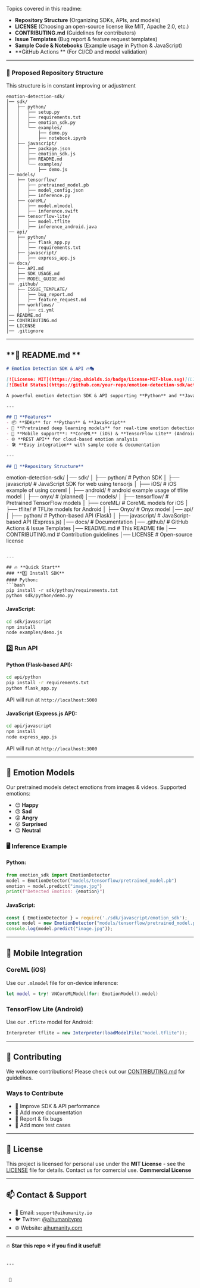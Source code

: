 Topics covered in this readme:  

- **Repository Structure** (Organizing SDKs, APIs, and models)  
- **LICENSE** (Choosing an open-source license like MIT, Apache 2.0, etc.)  
- **CONTRIBUTING.md** (Guidelines for contributors)  
- **Issue Templates** (Bug report & feature request templates)  
- **Sample Code & Notebooks** (Example usage in Python & JavaScript)  
- **GitHub Actions ** (For CI/CD and model validation)  

---

### **📁 Proposed Repository Structure**
This structure is in constant improving or adjustment
```
emotion-detection-sdk/
│── sdk/
│   ├── python/
│   │   ├── setup.py
│   │   ├── requirements.txt
│   │   ├── emotion_sdk.py
│   │   └── examples/
│   │       ├── demo.py
│   │       ├── notebook.ipynb
│   ├── javascript/
│   │   ├── package.json
│   │   ├── emotion_sdk.js
│   │   ├── README.md
│   │   └── examples/
│   │       ├── demo.js
│── models/
│   ├── tensorflow/
│   │   ├── pretrained_model.pb
│   │   ├── model_config.json
│   │   ├── inference.py
│   ├── coreML/
│   │   ├── model.mlmodel
│   │   ├── inference.swift
│   ├── tensorflow-lite/
│   │   ├── model.tflite
│   │   ├── inference_android.java
│── api/
│   ├── python/
│   │   ├── flask_app.py
│   │   ├── requirements.txt
│   ├── javascript/
│   │   ├── express_app.js
│── docs/
│   ├── API.md
│   ├── SDK_USAGE.md
│   ├── MODEL_GUIDE.md
│── .github/
│   ├── ISSUE_TEMPLATE/
│   │   ├── bug_report.md
│   │   ├── feature_request.md
│   ├── workflows/
│   │   ├── ci.yml
│── README.md
│── CONTRIBUTING.md
│── LICENSE
│── .gitignore
```
---

## **📜 README.md **


```md
# Emotion Detection SDK & API 🔥🎭  

[![License: MIT](https://img.shields.io/badge/License-MIT-blue.svg)](LICENSE)  
[![Build Status](https://github.com/your-repo/emotion-detection-sdk/actions/workflows/ci.yml/badge.svg)](https://github.com/your-repo/emotion-detection-sdk/actions)  

A powerful emotion detection SDK & API supporting **Python** and **JavaScript**, with pretrained models for **TensorFlow**, **CoreML (iOS)**, and **TensorFlow Lite (Android)**. Easily integrate emotion recognition into your applications with a simple API!  

---

## 🚀 **Features**
- 📦 **SDKs** for **Python** & **JavaScript**  
- 🧠 **Pretrained deep learning models** for real-time emotion detection  
- 📱 **Mobile support**: **CoreML** (iOS) & **TensorFlow Lite** (Android)  
- 🌐 **REST API** for cloud-based emotion analysis  
- 🛠 **Easy integration** with sample code & documentation  

---

## 📂 **Repository Structure**
```
emotion-detection-sdk/
│── sdk/
│   ├── python/                # Python SDK
│   ├── javascript/            # JavaScript SDK for web using tensorjs
│   ├── iOS/                   # iOS example of using coreml
│   ├── android/               # android example usage of tflite model
│   ├── onyx/                  # (planned)
│── models/
│   ├── tensorflow/            # Pretrained TensorFlow models
│   ├── coreML/                # CoreML models for iOS
│   ├── tflite/                # TFLite models for Android
│   ├── Onyx/                  # Onyx model
│── api/
│   ├── python/                # Python-based API (Flask)
│   ├── javascript/            # JavaScript-based API (Express.js)
│── docs/                      # Documentation
│── .github/                   # GitHub Actions & Issue Templates
│── README.md                  # This README file
│── CONTRIBUTING.md            # Contribution guidelines
│── LICENSE                    # Open-source license
```

---

## 🔥 **Quick Start**
### **1️⃣ Install SDK**
#### Python:
```bash
pip install -r sdk/python/requirements.txt
python sdk/python/demo.py
```

#### JavaScript:
```bash
cd sdk/javascript
npm install
node examples/demo.js
```

### **2️⃣ Run API**
#### Python (Flask-based API):
```bash
cd api/python
pip install -r requirements.txt
python flask_app.py
```
API will run at `http://localhost:5000`

#### JavaScript (Express.js API):
```bash
cd api/javascript
npm install
node express_app.js
```
API will run at `http://localhost:3000`

---

## 🧠 **Emotion Models**
Our pretrained models detect emotions from images & videos. Supported emotions:
- 😊 **Happy**
- 😢 **Sad**
- 😡 **Angry**
- 😮 **Surprised**
- 😐 **Neutral**

### **🖥️ Inference Example**
#### Python:
```python
from emotion_sdk import EmotionDetector
model = EmotionDetector("models/tensorflow/pretrained_model.pb")
emotion = model.predict("image.jpg")
print(f"Detected Emotion: {emotion}")
```

#### JavaScript:
```js
const { EmotionDetector } = require('./sdk/javascript/emotion_sdk');
const model = new EmotionDetector("models/tensorflow/pretrained_model.pb");
console.log(model.predict("image.jpg"));
```

---

## 📱 **Mobile Integration**
### **CoreML (iOS)**
Use our `.mlmodel` file for on-device inference:
```swift
let model = try! VNCoreMLModel(for: EmotionModel().model)
```

### **TensorFlow Lite (Android)**
Use our `.tflite` model for Android:
```java
Interpreter tflite = new Interpreter(loadModelFile("model.tflite"));
```

---

## 🤝 **Contributing**
We welcome contributions! Please check out our [CONTRIBUTING.md](CONTRIBUTING.md) for guidelines.  

### **Ways to Contribute**
- 🚀 Improve SDK & API performance  
- 📄 Add more documentation  
- 🐛 Report & fix bugs  
- 🧪 Add more test cases  

---

## 📜 **License**
This project is licensed for personal use under the **MIT License** - see the [LICENSE](LICENSE) file for details.
Contact us for comercial use. **Commercial License** 

---

## 📫 **Contact & Support**
- 📧 Email: `support@aihumanity.io`
- 🐦 Twitter: [@aihumanitypro](https://x.com/aihumanitypro)
- 🌐 Website: [aihumanity.com](https://aihumanity.io)

---

🔥 **Star this repo ⭐ if you find it useful!**  
```

---


 🚀